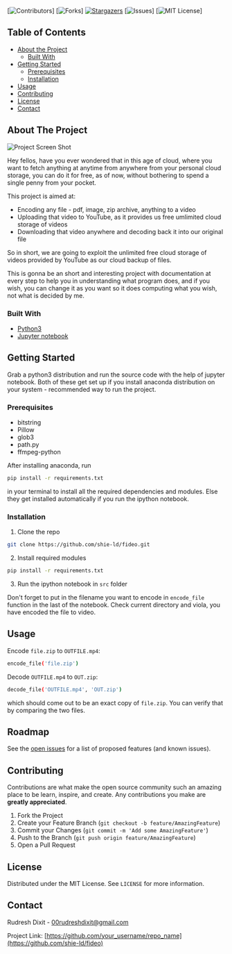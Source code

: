 [![Contributors][contributors-shield]]
[![Forks][forks-shield]]
[![Stargazers][stars-shield]][stars-url]
[![Issues][issues-shield]]
[![MIT License][license-shield]]



<!-- TABLE OF CONTENTS -->
## Table of Contents

* [About the Project](#about-the-project)
  * [Built With](#built-with)
* [Getting Started](#getting-started)
  * [Prerequisites](#prerequisites)
  * [Installation](#installation)
* [Usage](#usage)
* [Contributing](#contributing)
* [License](#license)
* [Contact](#contact)




<!-- ABOUT THE PROJECT -->
## About The Project


![Project Screen Shot](../main/src/ss.png)


Hey fellos, have you ever wondered that in this age of cloud, where you want to fetch anything at anytime from anywhere from your personal cloud storage, you can do it for free, as of now, without bothering to spend a single penny from your pocket. 

This project is aimed at:
* Encoding any file - pdf, image, zip archive, anything to a video
* Uploading that video to YouTube, as it provides us free umlimited cloud storage of videos
* Downloading that video anywhere and decoding back it into our original file

So in short, we are going to exploit the unlimited free cloud storage of videos provided by YouTube as our cloud backup of files. 

This is gonna be an short and interesting project with documentation at every step to help you in understanding what program does, and if you wish, you can change it as you want so it does computing what you wish, not what is decided by me.

### Built With

* [Python3](https://www.python.org/)
* [Jupyter notebook](https://jupyter.org/)



<!-- GETTING STARTED -->
## Getting Started

Grab a python3 distribution and run the source code with the help of jupyter notebook. Both of these get set up if you install anaconda distribution on your system - recommended way to run the project.

### Prerequisites

* bitstring
* Pillow
* glob3
* path.py
* ffmpeg-python

After installing anaconda, run 
```sh
pip install -r requirements.txt
```
in your terminal to install all the required dependencies and modules. Else they get installed automatically if you run the ipython notebook.

### Installation

1. Clone the repo
```sh
git clone https://github.com/shie-ld/fideo.git
```
2. Install required modules
```sh
pip install -r requirements.txt
```
3. Run the ipython notebook in `src` folder

Don't forget to put in the filename you want to encode in `encode_file` function in the last of the notebook. Check current directory and viola, you have encoded the file to video.



<!-- USAGE EXAMPLES -->
## Usage
Encode `file.zip` to `OUTFILE.mp4`: 
```sh
encode_file('file.zip')
```
Decode `OUTFILE.mp4` to `OUT.zip`:
```sh
decode_file('OUTFILE.mp4', 'OUT.zip')
```
which should come out to be an exact copy of `file.zip`. You can verify that by comparing the two files.



<!-- ROADMAP -->
## Roadmap

See the [open issues](https://github.com/issues) for a list of proposed features (and known issues).



<!-- CONTRIBUTING -->
## Contributing

Contributions are what make the open source community such an amazing place to be learn, inspire, and create. Any contributions you make are **greatly appreciated**.

1. Fork the Project
2. Create your Feature Branch (`git checkout -b feature/AmazingFeature`)
3. Commit your Changes (`git commit -m 'Add some AmazingFeature'`)
4. Push to the Branch (`git push origin feature/AmazingFeature`)
5. Open a Pull Request



<!-- LICENSE -->
## License

Distributed under the MIT License. See `LICENSE` for more information.



<!-- CONTACT -->
## Contact

Rudresh Dixit - 00rudreshdixit@gmail.com

Project Link: [https://github.com/your_username/repo_name](https://github.com/shie-ld/fideo)


<!-- MARKDOWN LINKS & IMAGES -->
<!-- https://www.markdownguide.org/basic-syntax/#reference-style-links -->
[contributors-shield]: https://img.shields.io/github/contributors/shie-ld/fideo.svg?style=flat-square
[contributors-url]: https://github.com/shie-ld/fideo/graphs/contributors
[forks-shield]: https://img.shields.io/github/forks/shie-ld/fideo.svg?style=flat-square
[forks-url]: https://github.com/shie-ld/fideo/network/members
[stars-shield]: https://img.shields.io/github/stars/shie-ld/fideo.svg?style=flat-square
[stars-url]: https://github.com/shie-ld/fideo/stargazers
[issues-shield]: https://img.shields.io/github/issues/shie-ld/fideo.svg?style=flat-square
[issues-url]: https://github.com/shie-ld/fideo/issues
[license-shield]: https://img.shields.io/github/license/shie-ld/fideo.svg?style=flat-square
[license-url]: https://github.com/shie-ld/fideo/blob/main/LICENSE
[product-screenshot]: images/screenshot.png
